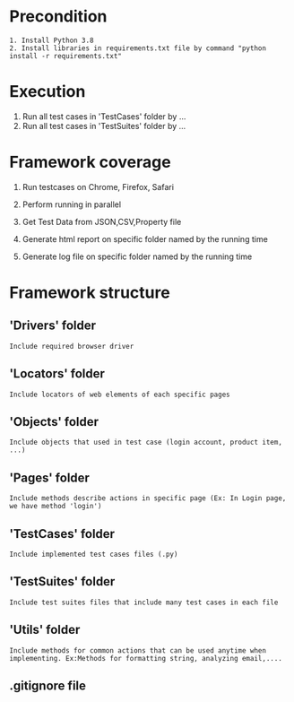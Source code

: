 # Precondition
    1. Install Python 3.8
    2. Install libraries in requirements.txt file by command "python install -r requirements.txt"

# Execution
1. Run all test cases in 'TestCases' folder by ...
2. Run all test cases in 'TestSuites' folder by ...

# Framework coverage
1. Run testcases on Chrome, Firefox, Safari

2. Perform running in parallel

3. Get Test Data from JSON,CSV,Property file

4. Generate html report on specific folder named by the running time

5. Generate log file on specific folder named by the running time

# Framework structure
## 'Drivers' folder
    Include required browser driver
## 'Locators' folder
    Include locators of web elements of each specific pages
## 'Objects' folder
    Include objects that used in test case (login account, product item, ...)
## 'Pages' folder
    Include methods describe actions in specific page (Ex: In Login page, we have method 'login')
## 'TestCases' folder
    Include implemented test cases files (.py)
## 'TestSuites' folder
    Include test suites files that include many test cases in each file
## 'Utils' folder
    Include methods for common actions that can be used anytime when implementing. Ex:Methods for formatting string, analyzing email,....
## .gitignore file
    